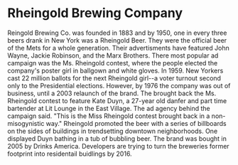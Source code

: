 # Rheingold Brewing Company

Reingold Brewing Co. was founded in 1883 and by 1950, one in every three beers drank in New York was a Rheingold Beer. They were the official beer of the Mets for a whole generation. Their advertisments have featured John Wayne, Jackie Robinson, and the Marx Brothers. There most popular ad campaign was the Ms. Rheingold contest, where the people elected the company's poster girl in ballgown and white gloves. In  1959. New Yorkers cast 22 million ballots for the next Rheingold girl--a voter turnout second only to the Presidential elections. However, by 1976 the company was out of business, until a 2003 relaunch of the brand. The brought back the Ms. Rheingold contest to feature Kate Duyn, a 27-year old danfer and part time bartender at Lit Lounge in the East Village. The ad agency behind the campaign said. "This is the Miss Rheingold contest brought back in a non-misogynistic way." Rheingold promoted the beer with a series of billboards on the sides of buildings in trendsetting downtown neighborhoods. One displayed Duyn bathing in a tub of bubbling beer. The brand was bought in 2005 by Drinks America. Developers are trying to turn the breweries former footprint into residentail buidlings by 2016.